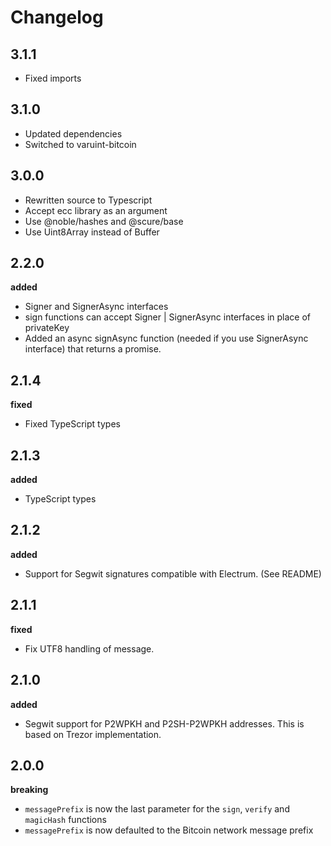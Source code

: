 # Changelog

## 3.1.1
- Fixed imports

## 3.1.0
- Updated dependencies
- Switched to varuint-bitcoin

## 3.0.0
- Rewritten source to Typescript
- Accept ecc library as an argument
- Use @noble/hashes and @scure/base
- Use Uint8Array instead of Buffer

## 2.2.0
__added__
- Signer and SignerAsync interfaces
- sign functions can accept Signer | SignerAsync interfaces in place of privateKey
- Added an async signAsync function (needed if you use SignerAsync interface) that returns a promise.

## 2.1.4
__fixed__
- Fixed TypeScript types

## 2.1.3
__added__
- TypeScript types

## 2.1.2
__added__
- Support for Segwit signatures compatible with Electrum. (See README)

## 2.1.1
__fixed__
- Fix UTF8 handling of message.

## 2.1.0
__added__
- Segwit support for P2WPKH and P2SH-P2WPKH addresses. This is based on Trezor implementation.

## 2.0.0
__breaking__
- `messagePrefix` is now the last parameter for the `sign`, `verify` and `magicHash` functions
- `messagePrefix` is now defaulted to the Bitcoin network message prefix
